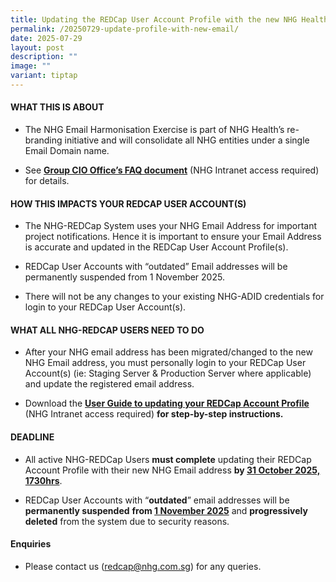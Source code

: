 ```yaml
---
title: Updating the REDCap User Account Profile with the new NHG Health Email Address
permalink: /20250729-update-profile-with-new-email/
date: 2025-07-29
layout: post
description: ""
image: ""
variant: tiptap
---
```

<h4><strong>WHAT THIS IS ABOUT</strong></h4>
<ul data-tight="true" class="tight">
<li>
<p>The NHG Email Harmonisation Exercise is part of NHG Health’s re-branding
initiative and will consolidate all NHG entities under a single Email Domain
name.</p>
</li>
</ul>
<ul data-tight="true" class="tight">
<li>
<p>See <strong><a href="https://mynhg.nhg.com.sg/div/GIT/MDOT/Lists/Announcements/EditForm/OneNHG%20Email%20FAQ.pdf" rel="noopener noreferrer nofollow" target="_blank">Group CIO Office’s FAQ document</a></strong> (NHG
Intranet access required) for details.</p>
<p></p>
</li>
</ul>
<h4><strong>HOW THIS IMPACTS YOUR REDCAP USER ACCOUNT(S)</strong></h4>
<ul data-tight="true" class="tight">
<li>
<p>The NHG-REDCap System uses your NHG Email Address for important project
notifications. Hence it is important to ensure your Email Address is accurate
and updated in the REDCap User Account Profile(s).</p>
</li>
<li>
<p>REDCap User Accounts with “outdated” Email addresses will be permanently
suspended from 1 November 2025.</p>
</li>
<li>
<p>There will not be any changes to your existing NHG-ADID credentials for
login to your REDCap User Account(s).</p>
</li>
</ul>
<h4><strong>WHAT ALL NHG-REDCAP USERS NEED TO DO</strong></h4>
<ul data-tight="true" class="tight">
<li>
<p>After your NHG email address has been migrated/changed to the new NHG
Email address, you must personally login to your REDCap User Account(s)
(ie: Staging Server &amp; Production Server where applicable) and update
the registered email address.</p>
</li>
<li>
<p>Download the <strong><a href="https://mynhg.nhg.com.sg/div/GRDO/_layouts/15/guestaccess.aspx?guestaccesstoken=258BGo0QilnJF8YX2%2fulyurwVlNH9YaB85gBnneN9SE%3d&amp;docid=2_147d310048e874902b8447bd1bbc149b8&amp;rev=1" rel="noopener noreferrer nofollow" target="_blank">User Guide to updating your REDCap Account Profile</a></strong> (NHG
Intranet access required) <strong>for step-by-step instructions.</strong>
</p>
<p></p>
</li>
</ul>
<h4><strong>DEADLINE</strong>&nbsp;</h4>
<ul data-tight="true" class="tight">
<li>
<p>All active NHG-REDCap Users <strong>must complete</strong> updating their
REDCap Account Profile with their new NHG Email address <strong>by <u>31 October 2025, 1730hrs</u></strong>.</p>
</li>
<li>
<p>REDCap User Accounts with “<strong>outdated</strong>” email addresses
will be <strong>permanently suspended</strong>  <strong>from <u>1 November 2025</u></strong> and <strong>progressively deleted</strong> from
the system due to security reasons.</p>
</li>
</ul>
<h4><strong>Enquiries</strong></h4>
<ul data-tight="true" class="tight">
<li>
<p>Please contact us (<a href="mailto:redcap@nhg.com.sg" rel="noopener noreferrer nofollow" target="_blank"><u>redcap@nhg.com.sg</u></a>) for any queries.</p>
</li>
</ul>
<p></p>